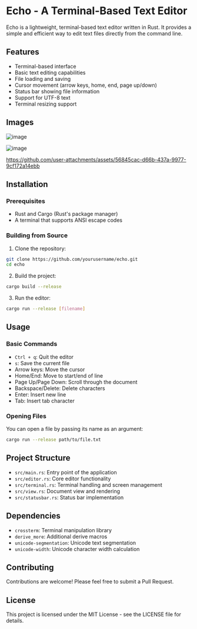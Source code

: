 # Echo - A Terminal-Based Text Editor

Echo is a lightweight, terminal-based text editor written in Rust. It provides a simple and efficient way to edit text files directly from the command line.

## Features

- Terminal-based interface
- Basic text editing capabilities
- File loading and saving
- Cursor movement (arrow keys, home, end, page up/down)
- Status bar showing file information
- Support for UTF-8 text
- Terminal resizing support

## Images

![image](https://github.com/user-attachments/assets/bacfd799-a846-4723-8d3f-2707f2dfd8e1)

![image](https://github.com/user-attachments/assets/18646cd0-e77e-4cbc-b9d4-18e4a7fdf502)

https://github.com/user-attachments/assets/56845cac-d66b-437a-9977-9cf172a14ebb

## Installation

### Prerequisites

- Rust and Cargo (Rust's package manager)
- A terminal that supports ANSI escape codes

### Building from Source

1. Clone the repository:
```bash
git clone https://github.com/yourusername/echo.git
cd echo
```

2. Build the project:
```bash
cargo build --release
```

3. Run the editor:
```bash
cargo run --release [filename]
```

## Usage

### Basic Commands

- `Ctrl + q`: Quit the editor
- `s`: Save the current file
- Arrow keys: Move the cursor
- Home/End: Move to start/end of line
- Page Up/Page Down: Scroll through the document
- Backspace/Delete: Delete characters
- Enter: Insert new line
- Tab: Insert tab character

### Opening Files

You can open a file by passing its name as an argument:
```bash
cargo run --release path/to/file.txt
```

## Project Structure

- `src/main.rs`: Entry point of the application
- `src/editor.rs`: Core editor functionality
- `src/terminal.rs`: Terminal handling and screen management
- `src/view.rs`: Document view and rendering
- `src/statusbar.rs`: Status bar implementation

## Dependencies

- `crossterm`: Terminal manipulation library
- `derive_more`: Additional derive macros
- `unicode-segmentation`: Unicode text segmentation
- `unicode-width`: Unicode character width calculation

## Contributing

Contributions are welcome! Please feel free to submit a Pull Request.

## License

This project is licensed under the MIT License - see the LICENSE file for details. 
